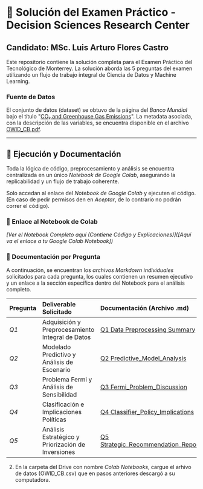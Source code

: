# 🔬 Solución del Examen Práctico - Decision Sciences Research Center
## Candidato: MSc. Luis Arturo Flores Castro

Este repositorio contiene la solución completa para el Examen Práctico del Tecnológico de Monterrey. La solución aborda las 5 preguntas del examen utilizando un flujo de trabajo integral de Ciencia de Datos y Machine Learning.

### Fuente de Datos

El conjunto de datos (dataset) se obtuvo de la página del *Banco Mundial* bajo el título "[CO₂ and Greenhouse Gas Emissions](https://data360.worldbank.org/en/dataset/OWID_CB)". La metadata asociada, con la descripción de las variables, se encuentra disponible en el archivo [OWID_CB.pdf](https://drive.google.com/file/d/1xbqPqBR0ee_tF3udfTxCWpRGoFr0iXEj/view?usp=sharing).

---

## 🚀 Ejecución y Documentación

Toda la lógica de código, preprocesamiento y análisis se encuentra centralizada en un único *Notebook de Google Colab*, asegurando la replicabilidad y un flujo de trabajo coherente.

Solo accedan al enlace del *Notebook de Google Colab* y ejecuten el código. (En caso de pedir permisos den en *Aceptar*, de lo contrario no podrán correr el código).

### 🔗 Enlace al Notebook de Colab
*[Ver el Notebook Completo aquí (Contiene Código y Explicaciones)]([Aquí va el enlace a tu Google Colab Notebook])*

### 📝 Documentación por Pregunta
A continuación, se encuentran los *archivos Markdown individuales* solicitados para cada pregunta, los cuales contienen un resumen ejecutivo y un enlace a la sección específica dentro del Notebook para el análisis completo.

| Pregunta | Deliverable Solicitado | Documentación (Archivo .md) |
| :--- | :--- | :--- |
| *Q1* | Adquisición y Preprocesamiento Integral de Datos | [Q1 Data Preprocessing Summary](docs/Q1_Data_Preprocessing_Summary.md) |
| *Q2* | Modelado Predictivo y Análisis de Escenario | [Q2 Predictive_Model_Analysis](docs/Q2_Predictive_Model_Analysis.md) |
| *Q3* | Problema Fermi y Análisis de Sensibilidad | [Q3 Fermi_Problem_Discussion](docs/Q3_Fermi_Problem_Discussion.md) |
| *Q4* | Clasificación e Implicaciones Políticas | [Q4 Classifier_Policy_Implications](docs/Q4_Classifier_Policy_Implications.md) |
| *Q5* | Análisis Estratégico y Priorización de Inversiones | [Q5 Strategic_Recommendation_Report](docs/Q5_Strategic_Recommendation_Report.md) |
2. En la carpeta del Drive con nombre *Colab Notebooks*, cargue el arhivo de datos (OWID_CB.csv) que en pasos anteriores descargó a su computadora.
